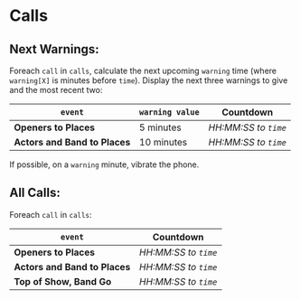 # Calls

## Next Warnings:

Foreach `call` in `calls`, calculate the next upcoming `warning` time (where `warning[X]` is minutes before `time`). Display the next three warnings to give and the most recent two:

| `event`                                 | `warning value`              | Countdown            |
| --------------------------------------- | ---------------------------- | -------------------- |
| **Openers to Places**                   | 5 minutes                    | _HH:MM:SS to `time`_ |
| **Actors and Band to Places**           | 10 minutes                   | _HH:MM:SS to `time`_ |

If possible, on a `warning` minute, vibrate the phone.

## All Calls:

Foreach `call` in `calls`:

| `event`                                 | Countdown            |
| --------------------------------------- | -------------------- |
| **Openers to Places**                   | _HH:MM:SS to `time`_ |
| **Actors and Band to Places**           | _HH:MM:SS to `time`_ |
| **Top of Show, Band Go**                | _HH:MM:SS to `time`_ |
